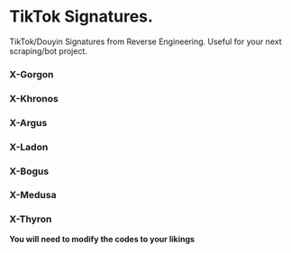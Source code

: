 # TikTok Signatures.
TikTok/Douyin Signatures from Reverse Engineering.
Useful for your next scraping/bot project.

### X-Gorgon
### X-Khronos
### X-Argus
### X-Ladon
### X-Bogus
### X-Medusa
### X-Thyron

**You will need to modify the codes to your likings**
